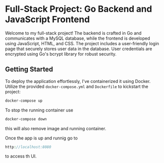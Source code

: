 # Full-Stack Project: Go Backend and JavaScript Frontend

Welcome to my full-stack project! The backend is crafted in Go and communicates with a MySQL database, while the frontend is developed using JavaScript, HTML, and CSS. The project includes a user-friendly login page that securely stores user data in the database. User credentials are encrypted using Go's bcrypt library for robust security.

## Getting Started

To deploy the application effortlessly, I've containerized it using Docker. Utilize the provided `docker-compose.yml` and `Dockerfile` to kickstart the project:

```bash
docker-compose up
```
To stop the running container use

```bash
docker-compose down
```
this will also remove image and running container.

Once the app is up and runnig go to

```php
http://localhost:8080
```
to access th UI.

